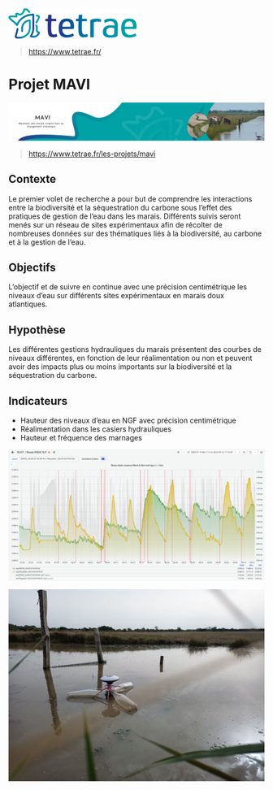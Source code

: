 ![TETRAE](./docs/assets/logo_tetrae_72dpi.png)

> https://www.tetrae.fr/

# Projet MAVI

![MAVI](./docs/assets/banniere-mavi.png)

> https://www.tetrae.fr/les-projets/mavi

## Contexte

Le premier volet de recherche a pour but de comprendre les interactions entre la biodiversité et la séquestration du carbone sous l’effet des pratiques de gestion de l’eau dans les marais. Différents suivis seront menés sur un réseau de sites expérimentaux afin de récolter de nombreuses données sur des thématiques liés à la biodiversité, au carbone et à la gestion de l’eau.

## Objectifs

L’objectif et de suivre en continue avec une précision centimétrique les niveaux d’eau sur différents sites expérimentaux en marais doux atlantiques.

## Hypothèse

Les différentes gestions hydrauliques du marais présentent des courbes de niveaux différentes, en fonction de leur réalimentation ou non et peuvent avoir des impacts plus ou moins importants sur la biodiversité et la séquestration du carbone.

## Indicateurs

* Hauteur des niveaux d’eau en NGF avec précision centimétrique
* Réalimentation dans les casiers hydrauliques
* Hauteur et fréquence des marnages

![buoy](./docs/assets/grafana.png)

![buoy](./docs/assets/buoy1.jpg)
